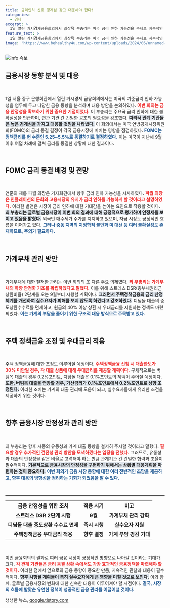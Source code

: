 ```yaml
---
title: 금리인하 신호 경계심 갖고 대응해야 한다!
categories:
  - 경제
excerpt: >
  1일 열린 거시경제금융회의에서 최상목 부총리는 미국 금리 인하 가능성을 주제로 지속적인 경계와 가계부채 관리를 강조했다. 글로벌 금융시장 안정 속, 한국은 부동산 PF와 대출 규제를 강화할 방침이다. 클릭하여 자세히 알아보세요!
feature_text: >
  1일 열린 거시경제금융회의에서 최상목 부총리는 미국 금리 인하 가능성을 주제로 지속적인 경계와 가계부채 관리를 강조했다. 글로벌 금융시장 안정 속, 한국은 부동산 PF와 대출 규제를 강화할 방침이다. 클릭하여 자세히 알아보세요!
image: 'https://www.behealthy4u.com/wp-content/uploads/2024/06/unnamed-file.png'
---
```


<p><img src="https://www.behealthy4u.com/wp-content/uploads/2024/06/unnamed-file.png" alt="info 속보" /></p>

<h2 data-ke-size="size26">금융시장 동향 분석 및 대응</h2>

<p data-ke-size="size16">&nbsp;</p>

<p>1일 서울 중구 은행회관에서 열린 거시경제 금융회의에서는 미국의 기준금리 인하 가능성을 염두에 두고 다양한 금융 동향을 분석하며 대응 방안을 논의하였다. <b><span style="color: #ee2323;">이번 회의는 금융 안정성을 확보하기 위한 중요한 기점이었다.</span></b> 이 부총리는 주요국 금리 인하에 대한 불확실성을 언급하며, 연관 기관 간 긴밀한 공조의 필요성을 강조했다. <b><span style="background-color: #21538527;">따라서 관계 기관들은 높은 경계심을 가지고 대응할 것임을 나타냈다.</span></b> 이 회의에서는 미국 연방공개시장위원회(FOMC)의 금리 동결 결정이 각국 금융시장에 미치는 영향을 점검하였다. <b><span style="color: #1a5490;">FOMC는 정책금리를 현 수준인 5.25~5.5%로 동결하기로 결정하였다.</span></b> 이는 미국이 지난해 9월 이후 여덟 차례에 걸쳐 금리를 동결한 상황에 대한 결과이다.</p>

<p data-ke-size="size16">&nbsp;</p>

<h2 data-ke-size="size26">FOMC 금리 동결 배경 및 전망</h2>

<p data-ke-size="size16">&nbsp;</p>

<p>연준의 제롬 파월 의장은 기자회견에서 향후 금리 인하 가능성을 시사하였다. <b><span style="color: #ee2323;">파월 의장은 인플레이션의 둔화와 고용시장의 유지가 금리 인하를 가능하게 할 것이라고 설명하였다.</span></b> 이러한 발언은 시장이 금리 인하에 대한 기대감을 높이는 요인으로 작용할 것이다. <b><span style="background-color: #21538527;">최 부총리는 글로벌 금융시장이 이번 회의 결과에 대해 긍정적으로 평가하며 안정세를 보이고 있음을 밝혔다.</span></b> 외국인 매수세가 주가를 지지하고 있으며, 자금 시장도 긍정적인 흐름을 이어가고 있다. <b><span style="color: #1a5490;">그러나 중동 지역의 지정학적 불안과 미 대선 등 여러 불확실성도 존재하므로, 주의가 필요하다.</span></b></p>

<p data-ke-size="size16">&nbsp;</p>

<h2 data-ke-size="size26">가계부채 관리 방안</h2>

<p data-ke-size="size16">&nbsp;</p>

<p>가계부채에 대한 철저한 관리는 이번 회의의 또 다른 주요 의제였다. <b><span style="color: #ee2323;">최 부총리는 가계부채의 하향 안정화 기조를 확립하겠다고 말했다.</span></b> 이를 위해 스트레스 DSR(총부채원리금상환비율) 2단계를 오는 9월부터 시행할 계획이다. <b><span style="background-color: #21538527;">그러면서 주택정책금융의 금리 산정 체계를 개선하여 실수요자가 피해를 보지 않도록 하겠다고 강조하였다.</span></b> 디딤돌 대출의 중도상환수수료를 면제하고, 원금의 40% 이상 상환 시 우대금리를 지원하는 정책도 마련되었다. <b><span style="color: #1a5490;">이는 가계의 부담을 줄이기 위한 구조적 대응 방식으로 주목받고 있다.</span></b></p>

<p data-ke-size="size16">&nbsp;</p>

<h2 data-ke-size="size26">주택 정책금융 조정 및 우대금리 적용</h2>

<p data-ke-size="size16">&nbsp;</p>

<p>주택 정책금융에 대한 조정도 이루어질 예정이다. <b><span style="color: #ee2323;">주택정책금융 신청 시 대출한도가 30% 미만일 경우, 각 대출 상품에 대해 우대금리를 제공할 계획이다.</span></b> 구체적으로는 버팀목 대출의 경우 0.2%포인트, 디딤돌 대출은 0.1%포인트의 혜택이 주어질 예정이다. <b><span style="background-color: #21538527;">또한, 버팀목 대출을 연장할 경우, 가산금리가 0.1%포인트에서 0.2%포인트로 상향 조정된다.</span></b> 이러한 조치는 가계의 대출 관리에 도움이 되고, 실수요자들에게 유리한 조건을 제공하기 위한 것이다.</p>

<p data-ke-size="size16">&nbsp;</p>

<h2 data-ke-size="size26">향후 금융시장 안정성과 관리 방안</h2>

<p data-ke-size="size16">&nbsp;</p>

<p>최 부총리는 향후 시중의 유동성과 가계 대출 동향을 철저히 주시할 것이라고 말했다. <b><span style="color: #ee2323;">필요할 경우 추가적인 건전성 관리 방안을 모색하겠다는 입장을 전했다.</span></b> 그러므로, 유동성과 대출의 안정성을 같은 비율로 고려해야 하는 만큼 관계기관 간 긴밀한 협력과 조율이 필수적이다. <b><span style="background-color: #21538527;">기본적으로 금융시장의 안정성을 구현하기 위해서는 상황별 대응계획을 마련하는 것이 중요하다.</span></b> <b><span style="color: #1a5490;">이번 회의가 금융 시장 동향에 대한 여러 전반적인 조망을 제공하고, 향후 대응의 방향성을 정리하는 기회가 되었음을 알 수 있다.</span></b></p>

<p data-ke-size="size16">&nbsp;</p>

<hr style="height:2px; border:none; background-color:#000;"/>

<table style="border-collapse:collapse; width:100%;">
<tr>
<td style="text-align: center; height: 30px;"><b>금융 안정성을 위한 조치</b></td>
<td style="text-align: center; height: 30px;"><b>적용 시기</b></td>
<td style="text-align: center; height: 30px;"><b>비고</b></td>
</tr>
<tr>
<td style="text-align: center; height: 30px;"><b>스트레스 DSR 2단계 시행</b></td>
<td style="text-align: center; height: 30px;"><b>9월</b></td>
<td style="text-align: center; height: 30px;"><b>가계부채 관리 강화</b></td>
</tr>
<tr>
<td style="text-align: center; height: 30px;"><b>디딤돌 대출 중도상환 수수료 면제</b></td>
<td style="text-align: center; height: 30px;"><b>즉시 시행</b></td>
<td style="text-align: center; height: 30px;"><b>실수요자 지원</b></td>
</tr>
<tr>
<td style="text-align: center; height: 30px;"><b>주택정책금융 우대금리 적용</b></td>
<td style="text-align: center; height: 30px;"><b>향후 결정</b></td>
<td style="text-align: center; height: 30px;"><b>가계 부담 경감 기대</b></td>
</tr>
</table>

<p data-ke-size="size16">&nbsp;</p> 

<p>이번 금융회의의 결과로 여러 금융 시장이 긍정적인 방향으로 나아갈 것이라는 기대가 크다. <b><span style="color: #ee2323;">각 관계 기관들은 금리 동결 상황 속에서도 가장 효과적인 금융정책을 마련해야 할 것이다.</span></b> 이러한 점에서 앞으로의 금융 동향이 중요한 만큼, 지속적인 관찰과 대응이 필수적이다. <b><span style="background-color: #21538527;">향후 시행될 계획들이 특히 실수요자에게 큰 영향을 미칠 것으로 보인다.</span></b> 이와 함께, 글로벌 금융시장의 변화에 대한 신속한 대응이 이루어져야 할 시점이다. <b><span style="color: #1a5490;">결국, 시장의 흐름에 발맞춘 유연한 정책이 성공적인 금융 관리를 이끌어낼 것이다.</span></b></p>
생생한 뉴스, <a href="https://qoogle.tistory.com" rel="dofollow">qoogle.tistory.com</a>


